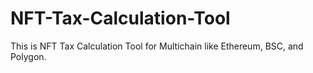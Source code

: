 # NFT-Tax-Calculation-Tool
This is NFT Tax Calculation Tool for Multichain like Ethereum, BSC, and Polygon.
